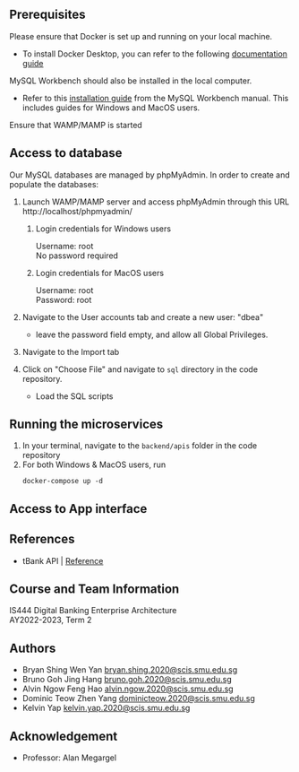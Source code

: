 ## Prerequisites

Please ensure that Docker is set up and running on your local machine.

- To install Docker Desktop, you can refer to the following [documentation guide](https://docs.google.com/document/d/1hSqhVbgbclf-eOvBx5BQhaTJHxbUSUN4wZTrLNUMyUk/edit#heading=h.xz50kzoisdio)

MySQL Workbench should also be installed in the local computer.

- Refer to this [installation guide](https://dev.mysql.com/doc/workbench/en/wb-installing.html) from the MySQL Workbench manual. This includes guides for Windows and MacOS users.

Ensure that WAMP/MAMP is started

## Access to database

Our MySQL databases are managed by phpMyAdmin. In order to create and populate the databases:

1.  Launch WAMP/MAMP server and access phpMyAdmin through this URL http://localhost/phpmyadmin/

    1. Login credentials for Windows users

       Username: root<br>
       No password required<br>

    2. Login credentials for MacOS users

       Username: root<br>
       Password: root<br>

2.  Navigate to the User accounts tab and create a new user: "dbea"

    - leave the password field empty, and allow all Global Privileges.

3.  Navigate to the Import tab

4.  Click on "Choose File" and navigate to `sql` directory in the code repository.

    - Load the SQL scripts

## Running the microservices

1.  In your terminal, navigate to the `backend/apis` folder in the code repository
2.  For both Windows & MacOS users, run
    ```
    docker-compose up -d
    ```

## Access to App interface

## References

- tBank API | [Reference](http://tbankonline.com/SMUtBank_API_Help/API%20Documentation.html)

## Course and Team Information

IS444 Digital Banking Enterprise Architecture<br>
AY2022-2023, Term 2<br>

## Authors

- Bryan Shing Wen Yan bryan.shing.2020@scis.smu.edu.sg<br>
- Bruno Goh Jing Hang bruno.goh.2020@scis.smu.edu.sg<br>
- Alvin Ngow Feng Hao alvin.ngow.2020@scis.smu.edu.sg<br>
- Dominic Teow Zhen Yang dominicteow.2020@scis.smu.edu.sg<br>
- Kelvin Yap kelvin.yap.2020@scis.smu.edu.sg

## Acknowledgement

- Professor: Alan Megargel
